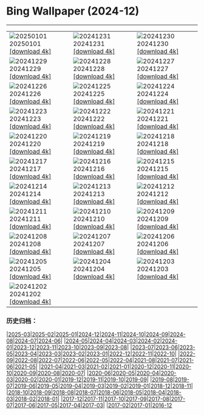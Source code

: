# Bing Wallpaper (2024-12)
**************

<table><tr><td><img class="wallpaper" src="https://www.bing.com/th?id=OHR.PolarBearSwim_ES-ES4132318898_1920x1080.jpg" alt="20250101"> 20250101 <a class="wallpaper_link" href="https://www.bing.com/th?id=OHR.PolarBearSwim_ES-ES4132318898_UHD.jpg">[download 4k]</a></td><td><img class="wallpaper" src="https://www.bing.com/th?id=OHR.NewYearSpain24_ES-ES3801149904_1920x1080.jpg" alt="20241231"> 20241231 <a class="wallpaper_link" href="https://www.bing.com/th?id=OHR.NewYearSpain24_ES-ES3801149904_UHD.jpg">[download 4k]</a></td><td><img class="wallpaper" src="https://www.bing.com/th?id=OHR.MountFieldNP_ES-ES3508020804_1920x1080.jpg" alt="20241230"> 20241230 <a class="wallpaper_link" href="https://www.bing.com/th?id=OHR.MountFieldNP_ES-ES3508020804_UHD.jpg">[download 4k]</a></td></tr><tr><td><img class="wallpaper" src="https://www.bing.com/th?id=OHR.BorobudurBells_ES-ES2132252212_1920x1080.jpg" alt="20241229"> 20241229 <a class="wallpaper_link" href="https://www.bing.com/th?id=OHR.BorobudurBells_ES-ES2132252212_UHD.jpg">[download 4k]</a></td><td><img class="wallpaper" src="https://www.bing.com/th?id=OHR.CoralTurtle_ES-ES1601437701_1920x1080.jpg" alt="20241228"> 20241228 <a class="wallpaper_link" href="https://www.bing.com/th?id=OHR.CoralTurtle_ES-ES1601437701_UHD.jpg">[download 4k]</a></td><td><img class="wallpaper" src="https://www.bing.com/th?id=OHR.LakeBledSnow_ES-ES1245773741_1920x1080.jpg" alt="20241227"> 20241227 <a class="wallpaper_link" href="https://www.bing.com/th?id=OHR.LakeBledSnow_ES-ES1245773741_UHD.jpg">[download 4k]</a></td></tr><tr><td><img class="wallpaper" src="https://www.bing.com/th?id=OHR.SaintStephensDay_ES-ES9179048163_1920x1080.jpg" alt="20241226"> 20241226 <a class="wallpaper_link" href="https://www.bing.com/th?id=OHR.SaintStephensDay_ES-ES9179048163_UHD.jpg">[download 4k]</a></td><td><img class="wallpaper" src="https://www.bing.com/th?id=OHR.ReindeerTrio_ES-ES2505457663_1920x1080.jpg" alt="20241225"> 20241225 <a class="wallpaper_link" href="https://www.bing.com/th?id=OHR.ReindeerTrio_ES-ES2505457663_UHD.jpg">[download 4k]</a></td><td><img class="wallpaper" src="https://www.bing.com/th?id=OHR.SantaSnowglobe_ES-ES2272443187_1920x1080.jpg" alt="20241224"> 20241224 <a class="wallpaper_link" href="https://www.bing.com/th?id=OHR.SantaSnowglobe_ES-ES2272443187_UHD.jpg">[download 4k]</a></td></tr><tr><td><img class="wallpaper" src="https://www.bing.com/th?id=OHR.FestivusCranes_ES-ES2012612015_1920x1080.jpg" alt="20241223"> 20241223 <a class="wallpaper_link" href="https://www.bing.com/th?id=OHR.FestivusCranes_ES-ES2012612015_UHD.jpg">[download 4k]</a></td><td><img class="wallpaper" src="https://www.bing.com/th?id=OHR.CrystalPier_ES-ES1740304198_1920x1080.jpg" alt="20241222"> 20241222 <a class="wallpaper_link" href="https://www.bing.com/th?id=OHR.CrystalPier_ES-ES1740304198_UHD.jpg">[download 4k]</a></td><td><img class="wallpaper" src="https://www.bing.com/th?id=OHR.SolsticeHalo_ES-ES1500540396_1920x1080.jpg" alt="20241221"> 20241221 <a class="wallpaper_link" href="https://www.bing.com/th?id=OHR.SolsticeHalo_ES-ES1500540396_UHD.jpg">[download 4k]</a></td></tr><tr><td><img class="wallpaper" src="https://www.bing.com/th?id=OHR.SantaClausVillage_ES-ES1153785422_1920x1080.jpg" alt="20241220"> 20241220 <a class="wallpaper_link" href="https://www.bing.com/th?id=OHR.SantaClausVillage_ES-ES1153785422_UHD.jpg">[download 4k]</a></td><td><img class="wallpaper" src="https://www.bing.com/th?id=OHR.SibiuRomania_ES-ES0903750194_1920x1080.jpg" alt="20241219"> 20241219 <a class="wallpaper_link" href="https://www.bing.com/th?id=OHR.SibiuRomania_ES-ES0903750194_UHD.jpg">[download 4k]</a></td><td><img class="wallpaper" src="https://www.bing.com/th?id=OHR.NutcrackerBallet_ES-ES9535020384_1920x1080.jpg" alt="20241218"> 20241218 <a class="wallpaper_link" href="https://www.bing.com/th?id=OHR.NutcrackerBallet_ES-ES9535020384_UHD.jpg">[download 4k]</a></td></tr><tr><td><img class="wallpaper" src="https://www.bing.com/th?id=OHR.ReinefjordenNorway_ES-ES2052368531_1920x1080.jpg" alt="20241217"> 20241217 <a class="wallpaper_link" href="https://www.bing.com/th?id=OHR.ReinefjordenNorway_ES-ES2052368531_UHD.jpg">[download 4k]</a></td><td><img class="wallpaper" src="https://www.bing.com/th?id=OHR.SalzburgSnow_ES-ES9070747480_1920x1080.jpg" alt="20241216"> 20241216 <a class="wallpaper_link" href="https://www.bing.com/th?id=OHR.SalzburgSnow_ES-ES9070747480_UHD.jpg">[download 4k]</a></td><td><img class="wallpaper" src="https://www.bing.com/th?id=OHR.MisurinaLake_ES-ES8402822409_1920x1080.jpg" alt="20241215"> 20241215 <a class="wallpaper_link" href="https://www.bing.com/th?id=OHR.MisurinaLake_ES-ES8402822409_UHD.jpg">[download 4k]</a></td></tr><tr><td><img class="wallpaper" src="https://www.bing.com/th?id=OHR.PrioroWinter_ES-ES0831913831_1920x1080.jpg" alt="20241214"> 20241214 <a class="wallpaper_link" href="https://www.bing.com/th?id=OHR.PrioroWinter_ES-ES0831913831_UHD.jpg">[download 4k]</a></td><td><img class="wallpaper" src="https://www.bing.com/th?id=OHR.ChristmasBudapest_ES-ES8138996738_1920x1080.jpg" alt="20241213"> 20241213 <a class="wallpaper_link" href="https://www.bing.com/th?id=OHR.ChristmasBudapest_ES-ES8138996738_UHD.jpg">[download 4k]</a></td><td><img class="wallpaper" src="https://www.bing.com/th?id=OHR.WildPoinsettia_ES-ES7928941818_1920x1080.jpg" alt="20241212"> 20241212 <a class="wallpaper_link" href="https://www.bing.com/th?id=OHR.WildPoinsettia_ES-ES7928941818_UHD.jpg">[download 4k]</a></td></tr><tr><td><img class="wallpaper" src="https://www.bing.com/th?id=OHR.DolomitesSky_ES-ES7667848541_1920x1080.jpg" alt="20241211"> 20241211 <a class="wallpaper_link" href="https://www.bing.com/th?id=OHR.DolomitesSky_ES-ES7667848541_UHD.jpg">[download 4k]</a></td><td><img class="wallpaper" src="https://www.bing.com/th?id=OHR.CovadongaWinter_ES-ES7227856759_1920x1080.jpg" alt="20241210"> 20241210 <a class="wallpaper_link" href="https://www.bing.com/th?id=OHR.CovadongaWinter_ES-ES7227856759_UHD.jpg">[download 4k]</a></td><td><img class="wallpaper" src="https://www.bing.com/th?id=OHR.GuanacosChile_ES-ES7160765444_1920x1080.jpg" alt="20241209"> 20241209 <a class="wallpaper_link" href="https://www.bing.com/th?id=OHR.GuanacosChile_ES-ES7160765444_UHD.jpg">[download 4k]</a></td></tr><tr><td><img class="wallpaper" src="https://www.bing.com/th?id=OHR.ReopeningNotreDame_ES-ES6883823963_1920x1080.jpg" alt="20241208"> 20241208 <a class="wallpaper_link" href="https://www.bing.com/th?id=OHR.ReopeningNotreDame_ES-ES6883823963_UHD.jpg">[download 4k]</a></td><td><img class="wallpaper" src="https://www.bing.com/th?id=OHR.ArraialdoCabo_ES-ES6181405360_1920x1080.jpg" alt="20241207"> 20241207 <a class="wallpaper_link" href="https://www.bing.com/th?id=OHR.ArraialdoCabo_ES-ES6181405360_UHD.jpg">[download 4k]</a></td><td><img class="wallpaper" src="https://www.bing.com/th?id=OHR.SpainConstitutionDay2024_ES-ES5831471578_1920x1080.jpg" alt="20241206"> 20241206 <a class="wallpaper_link" href="https://www.bing.com/th?id=OHR.SpainConstitutionDay2024_ES-ES5831471578_UHD.jpg">[download 4k]</a></td></tr><tr><td><img class="wallpaper" src="https://www.bing.com/th?id=OHR.MonoTufa_ES-ES5680037517_1920x1080.jpg" alt="20241205"> 20241205 <a class="wallpaper_link" href="https://www.bing.com/th?id=OHR.MonoTufa_ES-ES5680037517_UHD.jpg">[download 4k]</a></td><td><img class="wallpaper" src="https://www.bing.com/th?id=OHR.RhinosKenya_ES-ES5145114880_1920x1080.jpg" alt="20241204"> 20241204 <a class="wallpaper_link" href="https://www.bing.com/th?id=OHR.RhinosKenya_ES-ES5145114880_UHD.jpg">[download 4k]</a></td><td><img class="wallpaper" src="https://www.bing.com/th?id=OHR.JaipurFort_ES-ES4985021277_1920x1080.jpg" alt="20241203"> 20241203 <a class="wallpaper_link" href="https://www.bing.com/th?id=OHR.JaipurFort_ES-ES4985021277_UHD.jpg">[download 4k]</a></td></tr><tr><td><img class="wallpaper" src="https://www.bing.com/th?id=OHR.SnowMoose_ES-ES4746792183_1920x1080.jpg" alt="20241202"> 20241202 <a class="wallpaper_link" href="https://www.bing.com/th?id=OHR.SnowMoose_ES-ES4746792183_UHD.jpg">[download 4k]</a></td><td></td><td></td></tr></table>

### 历史归档：

|[2025-03](/../2025-03/2025-03.md)|[2025-02](/../2025-02/2025-02.md)|[2025-01](/../2025-01/2025-01.md)|[2024-12](/2024-12.md)|[2024-11](/../2024-11/2024-11.md)|[2024-10](/../2024-10/2024-10.md)|[2024-09](/../2024-09/2024-09.md)|[2024-08](/../2024-08/2024-08.md)|[2024-07](/../2024-07/2024-07.md)|[2024-06](/../2024-06/2024-06.md)|
|[2024-05](/../2024-05/2024-05.md)|[2024-04](/../2024-04/2024-04.md)|[2024-03](/../2024-03/2024-03.md)|[2024-02](/../2024-02/2024-02.md)|[2024-01](/../2024-01/2024-01.md)|[2023-12](/../2023-12/2023-12.md)|[2023-11](/../2023-11/2023-11.md)|[2023-10](/../2023-10/2023-10.md)|[2023-09](/../2023-09/2023-09.md)|[2023-08](/../2023-08/2023-08.md)|
|[2023-07](/../2023-07/2023-07.md)|[2023-06](/../2023-06/2023-06.md)|[2023-05](/../2023-05/2023-05.md)|[2023-04](/../2023-04/2023-04.md)|[2023-03](/../2023-03/2023-03.md)|[2023-02](/../2023-02/2023-02.md)|[2023-01](/../2023-01/2023-01.md)|[2022-12](/../2022-12/2022-12.md)|[2022-11](/../2022-11/2022-11.md)|[2022-10](/../2022-10/2022-10.md)|
|[2022-09](/../2022-09/2022-09.md)|[2022-08](/../2022-08/2022-08.md)|[2022-07](/../2022-07/2022-07.md)|[2022-06](/../2022-06/2022-06.md)|[2022-05](/../2022-05/2022-05.md)|[2022-04](/../2022-04/2022-04.md)|[2021-08](/../2021-08/2021-08.md)|[2021-07](/../2021-07/2021-07.md)|[2021-06](/../2021-06/2021-06.md)|[2021-05](/../2021-05/2021-05.md)|
|[2021-04](/../2021-04/2021-04.md)|[2021-03](/../2021-03/2021-03.md)|[2021-02](/../2021-02/2021-02.md)|[2021-01](/../2021-01/2021-01.md)|[2020-12](/../2020-12/2020-12.md)|[2020-11](/../2020-11/2020-11.md)|[2020-10](/../2020-10/2020-10.md)|[2020-09](/../2020-09/2020-09.md)|[2020-08](/../2020-08/2020-08.md)|[2020-07](/../2020-07/2020-07.md)|
|[2020-06](/../2020-06/2020-06.md)|[2020-05](/../2020-05/2020-05.md)|[2020-04](/../2020-04/2020-04.md)|[2020-03](/../2020-03/2020-03.md)|[2020-02](/../2020-02/2020-02.md)|[2020-01](/../2020-01/2020-01.md)|[2019-12](/../2019-12/2019-12.md)|[2019-11](/../2019-11/2019-11.md)|[2019-10](/../2019-10/2019-10.md)|[2019-09](/../2019-09/2019-09.md)|
|[2019-08](/../2019-08/2019-08.md)|[2019-07](/../2019-07/2019-07.md)|[2019-06](/../2019-06/2019-06.md)|[2019-05](/../2019-05/2019-05.md)|[2019-04](/../2019-04/2019-04.md)|[2019-03](/../2019-03/2019-03.md)|[2019-02](/../2019-02/2019-02.md)|[2019-01](/../2019-01/2019-01.md)|[2018-12](/../2018-12/2018-12.md)|[2018-11](/../2018-11/2018-11.md)|
|[2018-10](/../2018-10/2018-10.md)|[2018-09](/../2018-09/2018-09.md)|[2018-08](/../2018-08/2018-08.md)|[2018-07](/../2018-07/2018-07.md)|[2018-06](/../2018-06/2018-06.md)|[2018-05](/../2018-05/2018-05.md)|[2018-04](/../2018-04/2018-04.md)|[2018-03](/../2018-03/2018-03.md)|[2018-02](/../2018-02/2018-02.md)|[2018-01](/../2018-01/2018-01.md)|
|[2017-12](/../2017-12/2017-12.md)|[2017-11](/../2017-11/2017-11.md)|[2017-10](/../2017-10/2017-10.md)|[2017-09](/../2017-09/2017-09.md)|[2017-08](/../2017-08/2017-08.md)|[2017-07](/../2017-07/2017-07.md)|[2017-06](/../2017-06/2017-06.md)|[2017-05](/../2017-05/2017-05.md)|[2017-04](/../2017-04/2017-04.md)|[2017-03](/../2017-03/2017-03.md)|
|[2017-02](/../2017-02/2017-02.md)|[2017-01](/../2017-01/2017-01.md)|[2016-12](/../2016-12/2016-12.md)